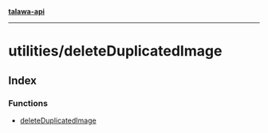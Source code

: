[**talawa-api**](../../README.md)

***

# utilities/deleteDuplicatedImage

## Index

### Functions

- [deleteDuplicatedImage](functions/deleteDuplicatedImage.md)
